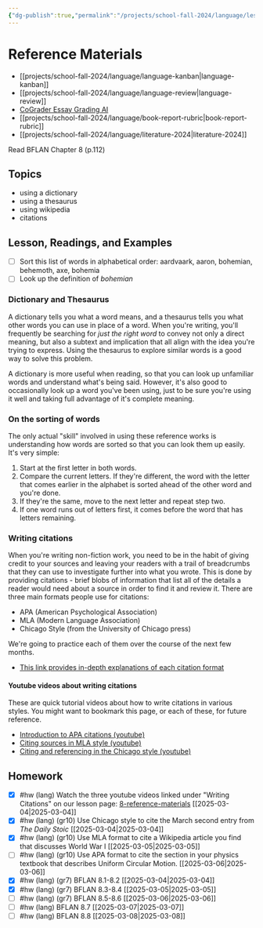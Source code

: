 ```yaml
---
{"dg-publish":true,"permalink":"/projects/school-fall-2024/language/lessons/8-reference-materials/"}
---
```



#  Reference Materials

- [[projects/school-fall-2024/language/language-kanban\|language-kanban]]
- [[projects/school-fall-2024/language/language-review\|language-review]]
- [CoGrader Essay Grading AI](https://v2.cograder.com/app)
- [[projects/school-fall-2024/language/book-report-rubric\|book-report-rubric]]
- [[projects/school-fall-2024/language/literature-2024\|literature-2024]]


Read BFLAN Chapter 8 (p.112)

## Topics


- using a dictionary
- using a thesaurus
- using wikipedia
- citations


## Lesson, Readings, and Examples

- [ ] Sort this list of words in alphabetical order: aardvaark, aaron, bohemian, behemoth, axe, bohemia 
- [ ] Look up the definition of *bohemian* 

### Dictionary and Thesaurus

A dictionary tells you what a word means, and a thesaurus tells you what other words you can use in place of a word. When you're writing, you'll frequently be searching for *just the right word* to convey not only a direct meaning, but also a subtext and implication that all align with the idea you're trying to express. Using the thesaurus to explore similar words is a good way to solve this problem. 

A dictionary is more useful when reading, so that you can look up unfamiliar words and understand what's being said. However, it's also good to occasionally look up a word you've been using, just to be sure you're using it well and taking full advantage of it's complete meaning.

### On the sorting of words

The only actual "skill" involved in using these reference works is understanding how words are sorted so that you can look them up easily. It's very simple:
1. Start at the first letter in both words.
2. Compare the current letters. If they're different, the word with the letter that comes earlier in the alphabet is sorted ahead of the other word and you're done.
3. If they're the same, move to the next letter and repeat step two.
4. If one word runs out of letters first, it comes before the word that has letters remaining.

### Writing citations

When you're writing non-fiction work, you need to be in the habit of giving credit to your sources and leaving your readers with a trail of breadcrumbs that they can use to investigate further into what you wrote. This is done by providing citations - brief blobs of information that list all of the details a reader would need about a source in order to find it and review it. There are three main formats people use for citations:

- APA (American Psychological Association)
- MLA (Modern Language Association)
- Chicago Style (from the University of Chicago press)

We're going to practice each of them over the course of the next few months.

- [This link provides in-depth explanations of each citation format](https://owl.excelsior.edu/citation-and-documentation/)

#### Youtube videos about writing citations

These are quick tutorial videos about how to write citations in various styles. You might want to bookmark this page, or each of these, for future reference.

- [Introduction to APA citations (youtube)](https://www.youtube.com/watch?v=hKu2-tjNMok&pp=ygUYYXBhIGNpdGF0aW9uIDd0aCBlZGl0aW9u)
- [Citing sources in MLA style (youtube)](https://www.youtube.com/watch?v=ypWxhhpGeyM)
- [Citing and referencing in the Chicago style (youtube)](https://www.youtube.com/watch?v=A-6xMxDGbC0&pp=ygUQY2hpY2FnbyBjaXRhdGlvbg%3D%3D)

## Homework

- [x] #hw (lang) Watch the three youtube videos linked under "Writing Citations" on our lesson page: [8-reference-materials](https://school.ginosterous.com/projects/school-fall-2024/language/lessons/8-reference-materials) [[2025-03-04\|2025-03-04]]
- [x] #hw (lang) (gr10) Use Chicago style to cite the March second entry from *The Daily Stoic* [[2025-03-04\|2025-03-04]]
- [x] #hw (lang) (gr10) Use MLA format to cite a Wikipedia article you find that discusses World War I [[2025-03-05\|2025-03-05]]
- [ ] #hw (lang) (gr10) Use APA format to cite the section in your physics textbook that describes Uniform Circular Motion. [[2025-03-06\|2025-03-06]]
- [x] #hw (lang) (gr7) BFLAN 8.1-8.2 [[2025-03-04\|2025-03-04]]
- [x] #hw (lang) (gr7) BFLAN 8.3-8.4 [[2025-03-05\|2025-03-05]]
- [ ] #hw (lang) (gr7) BFLAN 8.5-8.6 [[2025-03-06\|2025-03-06]]
- [ ] #hw (lang) BFLAN 8.7 [[2025-03-07\|2025-03-07]]
- [ ] #hw (lang) BFLAN 8.8 [[2025-03-08\|2025-03-08]]
